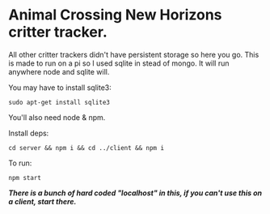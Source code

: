 # Animal Crossing New Horizons critter tracker.

All other critter trackers didn't have persistent storage so here you go.
This is made to run on a pi so I used sqlite in stead of mongo.  It will run anywhere node and sqlite will.

You may have to install sqlite3:

```
sudo apt-get install sqlite3
```

You'll also need node & npm.

Install deps:
```
cd server && npm i && cd ../client && npm i
```

To run:
```
npm start
```

***There is a bunch of hard coded "localhost" in this, if you can't use this on a client, start there.***
